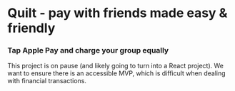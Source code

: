 # Quilt - pay with friends made easy & friendly

### Tap Apple Pay and charge your group equally

This project is on pause (and likely going to turn into a React project). We want to ensure there is an accessible MVP, which is difficult when dealing with financial transactions.
